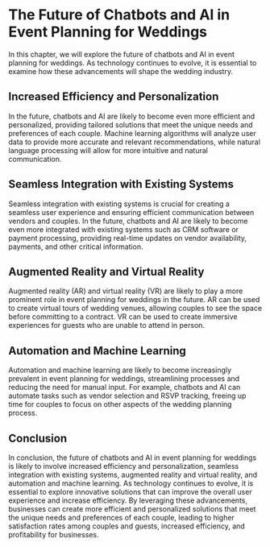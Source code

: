The Future of Chatbots and AI in Event Planning for Weddings
=======================================================================================================================================================

In this chapter, we will explore the future of chatbots and AI in event planning for weddings. As technology continues to evolve, it is essential to examine how these advancements will shape the wedding industry.

Increased Efficiency and Personalization
----------------------------------------

In the future, chatbots and AI are likely to become even more efficient and personalized, providing tailored solutions that meet the unique needs and preferences of each couple. Machine learning algorithms will analyze user data to provide more accurate and relevant recommendations, while natural language processing will allow for more intuitive and natural communication.

Seamless Integration with Existing Systems
------------------------------------------

Seamless integration with existing systems is crucial for creating a seamless user experience and ensuring efficient communication between vendors and couples. In the future, chatbots and AI are likely to become even more integrated with existing systems such as CRM software or payment processing, providing real-time updates on vendor availability, payments, and other critical information.

Augmented Reality and Virtual Reality
-------------------------------------

Augmented reality (AR) and virtual reality (VR) are likely to play a more prominent role in event planning for weddings in the future. AR can be used to create virtual tours of wedding venues, allowing couples to see the space before committing to a contract. VR can be used to create immersive experiences for guests who are unable to attend in person.

Automation and Machine Learning
-------------------------------

Automation and machine learning are likely to become increasingly prevalent in event planning for weddings, streamlining processes and reducing the need for manual input. For example, chatbots and AI can automate tasks such as vendor selection and RSVP tracking, freeing up time for couples to focus on other aspects of the wedding planning process.

Conclusion
----------

In conclusion, the future of chatbots and AI in event planning for weddings is likely to involve increased efficiency and personalization, seamless integration with existing systems, augmented reality and virtual reality, and automation and machine learning. As technology continues to evolve, it is essential to explore innovative solutions that can improve the overall user experience and increase efficiency. By leveraging these advancements, businesses can create more efficient and personalized solutions that meet the unique needs and preferences of each couple, leading to higher satisfaction rates among couples and guests, increased efficiency, and profitability for businesses.
